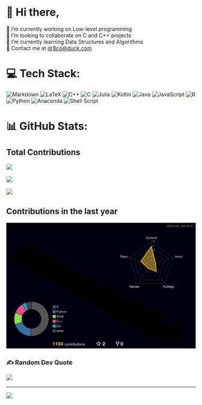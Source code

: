 # 💫 Hi there,
🔭 I’m currently working on Low-level programming<br>👯 I’m looking to collaborate on C and C++ projects<br>🌱 I’m currently learning Data Structures and Algorithms<br>📧 Contact me at dr8co@duck.com


# 💻 Tech Stack:

![Markdown](https://img.shields.io/badge/markdown-%23000000.svg?style=for-the-badge&logo=markdown&logoColor=white) ![LaTeX](https://img.shields.io/badge/latex-%23008080.svg?style=for-the-badge&logo=latex&logoColor=white) ![C++](https://img.shields.io/badge/c++-%2300599C.svg?style=for-the-badge&logo=c%2B%2B&logoColor=white) ![C](https://img.shields.io/badge/c-%2300599C.svg?style=for-the-badge&logo=c&logoColor=white) 	![Julia](https://img.shields.io/badge/-Julia-9558B2?style=for-the-badge&logo=julia&logoColor=white) ![Kotlin](https://img.shields.io/badge/kotlin-%230095D5.svg?style=for-the-badge&logo=kotlin&logoColor=white) ![Java](https://img.shields.io/badge/java-%23ED8B00.svg?style=for-the-badge&logo=java&logoColor=white) ![JavaScript](https://img.shields.io/badge/javascript-%23323330.svg?style=for-the-badge&logo=javascript&logoColor=%23F7DF1E) ![R](https://img.shields.io/badge/r-%23276DC3.svg?style=for-the-badge&logo=r&logoColor=white) ![Python](https://img.shields.io/badge/python-3670A0?style=for-the-badge&logo=python&logoColor=ffdd54) ![Anaconda](https://img.shields.io/badge/Anaconda-%2344A833.svg?style=for-the-badge&logo=anaconda&logoColor=white)  ![Shell Script](https://img.shields.io/badge/shell_script-%23121011.svg?style=for-the-badge&logo=gnu-bash&logoColor=white)

# 📊 GitHub Stats:

## Total Contributions

![](https://github-readme-stats.vercel.app/api?username=dr8co&theme=radical&hide_border=true&include_all_commits=true&count_private=true)<br/>

![](https://github-readme-streak-stats.herokuapp.com/?user=dr8co&theme=radical&hide_border=true)<br/>

![](https://github-readme-stats.vercel.app/api/top-langs/?username=dr8co&theme=radical&hide_border=true&include_all_commits=true&count_private=true&layout=compact)

## Contributions in the last year

![](./profile-3d-contrib/profile-night-rainbow.svg)

### ✍️ Random Dev Quote
![](https://quotes-github-readme.vercel.app/api?type=horizontal&theme=radical)

---
[![](https://visitcount.itsvg.in/api?id=dr8co&icon=0&color=11)](https://visitcount.itsvg.in)

